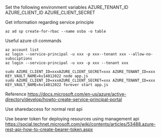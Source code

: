 Set the following environment variables
AZURE_TENANT_ID
AZURE_CLIENT_ID
AZURE_CLIENT_SECRET

Get information regarding service principle
```
az ad sp create-for-rbac --name osba -o table 
```

Useful azure cli commands
```
az account list
az login --service-principal -u xxx -p xxx--tenant xxx --allow-no-subsciptions
az login --service-principal -u xxx -p xxx --tenant xxx

sudo AZURE_CLIENT_ID=xxxAZURE_CLIENT_SECRET=xxx AZURE_TENANT_ID=xxx KEY_VAULT_NAME=kv14012022 node app.js
sudo AZURE_CLIENT_ID=xxxAZURE_CLIENT_SECRET=xxx AZURE_TENANT_ID=xxx KEY_VAULT_NAME=kv14012022 forever start app.js
```


Reference
https://docs.microsoft.com/en-us/azure/active-directory/develop/howto-create-service-principal-portal


Use sharedaccess for normal rest api

Use bearer token for deploying resources using management api
https://social.technet.microsoft.com/wiki/contents/articles/53488.azure-rest-api-how-to-create-bearer-token.aspx